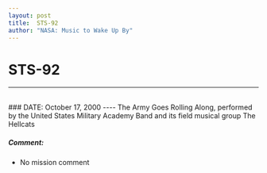 ```yaml
---
layout: post
title:  STS-92
author: "NASA: Music to Wake Up By"
---
```


# STS-92
----
<br/>
### DATE: October 17, 2000
----
The Army Goes Rolling Along, performed by the United States Military Academy Band and its field musical group The Hellcats

##### Comment:
* No mission comment
